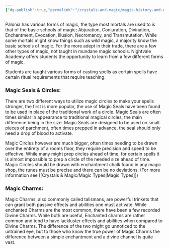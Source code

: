 ```yaml
---
{"dg-publish":true,"permalink":"/crystals-and-magic/magic-history-and-general-information/"}
---
```



Palonia has various forms of magic, the type most mortals are used to is that of the basic schools of magic; Abjuration, Conjuration, Divination, Enchantment, Evocation, Illusion, Necromancy, and Transmutation. While some mortals might know things such as wild magic, a majority know the basic schools of magic. For the more adept in their trade, there are a few other types of magic, not taught in mundane magic schools. Nightvale Academy offers students the opportunity to learn from a few different forms of magic.

Students are taught various forms of casting spells as certain spells have certain ritual requirements that require teaching.

### Magic Seals & Circles:

There are two different ways to utilize magic circles to make your spells stronger, the first is more popular, the use of Magic Seals have been found to be used in place of the traditional work of a circle. Magic Seals are often times similar in appearance to traditional magical circles, the main difference being in the size. Magic Seals are designed to be used on small pieces of parchment, often times prepped in advance, the seal should only need a drop of blood to activate.

Magic Circles however are much bigger, often times needing to be drawn over the entirety of a rooms floor, they require precision and speed to be effective. While many might prep circles ahead of time, for certain spells it is almost impossible to prep a circle of the needed size ahead of time. Magic Circles should be drawn with enchantment chalk found in any magic shop, the runes must be precise and there can be no deviations.
(For more information see [[Crystals & Magic/Magic Types\|Magic Types]])

### Magic Charms:

Magic Charms, also commonly called talismans, are powerful trinkets that can grant both passive effects and abilities one must activate. While enchanted Charms are the most common, there have been a few recorded Divine Charms. While both are useful, Enchanted charms are rather common and tend to have lackluster effects and abilities when compared to Divine Charms. The difference of the two might go unnoticed to the untrained eye, but to those who know the true power of Magic Charms the difference between a simple enchantment and a divine channel is quite vast.